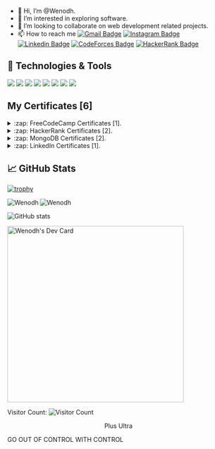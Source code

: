 -   👋 Hi, I’m @Wenodh.
-   👀 I’m interested in exploring software.
-   💞️ I’m looking to collaborate on web development related projects.
-   📫 How to reach me [![Gmail Badge](https://img.shields.io/badge/-vinodkumara3@gmail.com-c14438?style=flat-square&logo=Gmail&logoColor=white&link=mailto:vinodkumara3@gmail.com)](mailto:vinodkumara3@gmail.com) [![Instagram Badge](https://img.shields.io/badge/-we_nodh-purple?style=flat-square&logo=instagram&logoColor=white&link=https://instagram.com/we_nodh/)](https://instagram.com/we_nodh)
[![Linkedin Badge](https://img.shields.io/badge/-Vinod_Kumar_A-blue?style=flat-square&logo=Linkedin&logoColor=white&link=https://www.linkedin.com/in/vinod-kumar-a-6582ab116/)](https://www.linkedin.com/in/vinod-kumar-a-6582ab116/)
[![CodeForces Badge](https://img.shields.io/badge/-Wenodh-yellow?style=flat-square&logo=Codeforces&link="https://codeforces.com/profile/Wenodh/)](https://codeforces.com/profile/Wenodh/)
[![HackerRank Badge](https://img.shields.io/badge/-Vinod_Kumar_A-636262?style=flat-square&logo=HackerRank&link="https://www.hackerrank.com/vinodkumara3/)](https://www.hackerrank.com/vinodkumara3/)
<!-- -   🌱 I’m currently learning wed development. -->
<!-- -   through mail: vinodkumara3@gmail.com -->
<!-- -   HackerRank <a href="https://www.hackerrank.com/certificates/e7beaa3df808">Problem Solving (Intermediate) Certificate</a> -->
<!-- -   <a href="https://codeforces.com/profile/Wenodh">CodeForces</a> -->



## 🔧 Technologies & Tools

![](https://img.shields.io/badge/-Linux-black?logo=linux)
![](https://img.shields.io/badge/-JavaScript-blue?logo=javascript)
![](https://img.shields.io/badge/-Bash-orange?logo=gnu-bash)
![](https://img.shields.io/badge/-Kotlin-blueviolet?logo=kotlin)
![](https://img.shields.io/badge/-React-4D0026?logo=react)
![](https://img.shields.io/badge/-npm-EFDECD?logo=npm)
![](https://img.shields.io/badge/-Node.js-334183?logo=Node.js)
![](https://img.shields.io/badge/-mongodb-c14438?logo=mongodb)

<!-- ![](https://img.shields.io/badge/-Html-yellow?logo=html5)
![](https://img.shields.io/badge/-Css-2jbc1a?logo=css3) -->

## My Certificates [6]

<details> <summary>:zap: FreeCodeCamp Certificates [1].</summary>
 
![Certificate](https://user-images.githubusercontent.com/63317955/123521421-38d7a700-d6d4-11eb-9305-91ffef535c35.png)
 
</details>

<details> <summary>:zap: HackerRank Certificates [2].</summary>
 
![Certificate](https://user-images.githubusercontent.com/63317955/122657957-a7bd7900-d185-11eb-949d-19433c7e1e5c.png)
![Certificate](https://user-images.githubusercontent.com/63317955/122657943-7fce1580-d185-11eb-90ea-f1ae2c29ca45.png)
 
</details>

<details> <summary>:zap: MongoDB Certificates [2].</summary>
 
![M001_proof_of_completion](https://user-images.githubusercontent.com/63317955/140433855-d4cc8887-7194-4637-b7cb-ebf044082e92.jpg)
![M320_proof_of_completion](https://user-images.githubusercontent.com/63317955/140622227-5283164a-5642-4178-8ffe-66e95f8c1941.jpg)
<!-- 
![M320_proof_of_completion](https://university.mongodb.com/course_completion/585d77c0-1530-4128-a13d-0674d9d6f64f?utm_source=copy&utm_medium=social&utm_campaign=university_social_sharing) -->

 
</details>
<details> <summary>:zap: LinkedIn Certificates [1].</summary> 
 
![JavaScript Essential Training](https://user-images.githubusercontent.com/63317955/143783566-f3f08df3-ad72-46cc-ab86-cfbf94e4b60a.png)
 
</details>




## &#x1f4c8; GitHub Stats

 [![trophy](https://github-profile-trophy.vercel.app/?username=wenodh)](https://github.com/ryo-ma/github-profile-trophy)

<p align="left"><img align="left" src="https://github-readme-stats.vercel.app/api/top-langs?username=Wenodh&show_icons=true&locale=en&layout=compact&theme=radical" alt="Wenodh" /></p>

 <p><img align="center" src="https://github-readme-streak-stats.herokuapp.com/?user=Wenodh&theme=radical" alt="Wenodh" /></p>
 


![GitHub stats](https://github-readme-stats.vercel.app/api?username=Wenodh&show_icons=true&count_private=true&theme=radical)

</div>

<!-- ![GitHub Activity Graph](https://activity-graph.herokuapp.com/graph?username=Wenodh&bg_color=000000&color=4fff67&line=4fff67&point=ffffff&area=true&hide_border=true)   -->

<!--![Metrics](https://metrics.lecoq.io/Wenodh?template=terminal&languages=1&stars=1&stackoverflow=1&languages.colors=github&languages.threshold=0%25&stars.limit=4&stackoverflow.user=1934182&stackoverflow.sections=answers-top%2C%20questions-recent&stackoverflow.limit=2&stackoverflow.lines=4&config.timezone=Asia%2FCalcutta)-->

<a href="https://app.daily.dev/Wenodh"><img src="https://api.daily.dev/devcards/57568fa196e549768b378092e04662c8.png?r=wkz" width="400" alt="Wenodh's Dev Card"/></a>

Visitor Count: ![Visitor Count](https://profile-counter.glitch.me/Wenodh/count.svg)

<!-- Resources -->
<!-- Icons: https://simpleicons.org/ -->
<!-- GitHub Stats: https://github.com/anuraghazra/github-readme-stats -->
<!-- Emojis: https://emojipedia.org/emoji/ -->
<!-- HTML Emojis: https://www.fileformat.info/index.htm -->
<!-- Shields: https://shields.io/ -->
<!-- Awesome GitHub Profile README: https://github.com/abhisheknaiidu/awesome-github-profile-readme -->



<p style="text-align: center;">Plus Ultra</p>
<p>GO OUT OF CONTROL WITH CONTROL</p>
